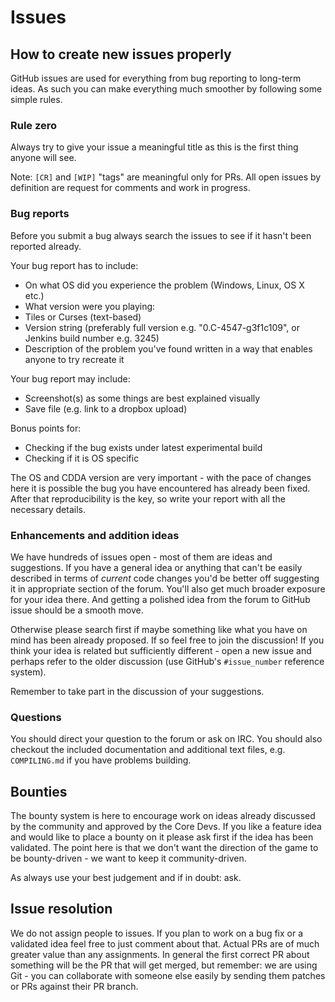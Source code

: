# Issues

## How to create new issues properly

GitHub issues are used for everything from bug reporting to long-term ideas. As such you can make everything much smoother by following some simple rules.

### Rule zero

Always try to give your issue a meaningful title as this is the first thing anyone will see.

Note: `[CR]` and `[WIP]` "tags" are meaningful only for PRs. All open issues by definition are request for comments and work in progress.

### Bug reports

Before you submit a bug always search the issues to see if it hasn't been reported already.

Your bug report has to include:

- On what OS did you experience the problem (Windows, Linux, OS X etc.)
- What version were you playing:
 - Tiles or Curses (text-based)
 - Version string (preferably full version e.g. "0.C-4547-g3f1c109", or Jenkins build number e.g. 3245)
- Description of the problem you've found written in a way that enables anyone to try recreate it

Your bug report may include:

- Screenshot(s) as some things are best explained visually
- Save file (e.g. link to a dropbox upload)

Bonus points for:

- Checking if the bug exists under latest experimental build
- Checking if it is OS specific

The OS and CDDA version are very important - with the pace of changes here it is possible the bug you have encountered has already been fixed. After that reproducibility is the key, so write your report with all the necessary details.

### Enhancements and addition ideas

We have hundreds of issues open - most of them are ideas and suggestions. If you have a general idea or anything that can't be easily described in terms of *current* code changes you'd be better off suggesting it in appropriate section of the forum. You'll also get much broader exposure for your idea there. And getting a polished idea from the forum to GitHub issue should be a smooth move.

Otherwise please search first if maybe something like what you have on mind has been already proposed. If so feel free to join the discussion! If you think your idea is related but sufficiently different - open a new issue and perhaps refer to the older discussion (use GitHub's `#issue_number` reference system).

Remember to take part in the discussion of your suggestions.

### Questions

You should direct your question to the forum or ask on IRC. You should also checkout the included documentation and additional text files, e.g. `COMPILING.md` if you have problems building.

## Bounties

The bounty system is here to encourage work on ideas already discussed by the community and approved by the Core Devs. If you like a feature idea and would like to place a bounty on it please ask first if the idea has been validated. The point here is that we don't want the direction of the game to be bounty-driven - we want to keep it community-driven.

As always use your best judgement and if in doubt: ask.

## Issue resolution

We do not assign people to issues. If you plan to work on a bug fix or a validated idea feel free to just comment about that. Actual PRs are of much greater value than any assignments. In general the first correct PR about something will be the PR that will get merged, but remember: we are using Git - you can collaborate with someone else easily by sending them patches or PRs against their PR branch.
